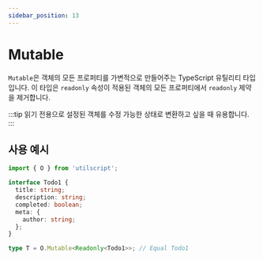 ```yaml
---
sidebar_position: 13
---
```


# Mutable

`Mutable`은 객체의 모든 프로퍼티를 가변적으로 만들어주는 TypeScript 유틸리티 타입입니다. 이 타입은 `readonly` 속성이 적용된 객체의 모든 프로퍼티에서 `readonly` 제약을 제거합니다.

:::tip
읽기 전용으로 설정된 객체를 수정 가능한 상태로 변환하고 싶을 때 유용합니다.
:::

## 사용 예시

```ts
import { O } from 'utilscript';

interface Todo1 {
  title: string;
  description: string;
  completed: boolean;
  meta: {
    author: string;
  };
}

type T = O.Mutable<Readonly<Todo1>>; // Equal Todo1
```
